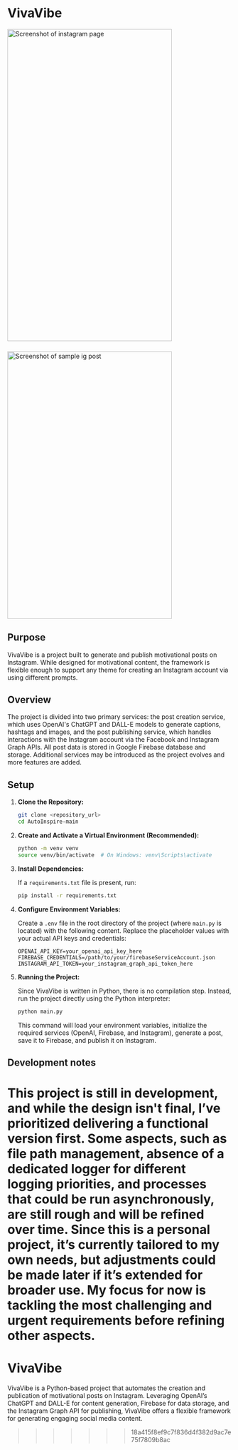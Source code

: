 # VivaVibe   
<img src="https://firebasestorage.googleapis.com/v0/b/instagram-autobot-df35b.appspot.com/o/IMG_B108D631FF82-1.jpeg?alt=media&token=6ea618ae-b89a-4020-9636-8c74c14eed4b" alt="Screenshot of instagram page" width="370" height="700">

###

<img src="https://firebasestorage.googleapis.com/v0/b/instagram-autobot-df35b.appspot.com/o/IMG_F633978156DD-1.jpeg?alt=media&token=d97fc1ef-3562-4236-811b-c84156739314" alt="Screenshot of sample ig post" width="370" height="600">

## Purpose  
VivaVibe is a project built to generate and publish motivational posts on Instagram. While designed for motivational content, the framework is flexible enough to support any theme for creating an Instagram account via using different prompts.

## Overview  
The project is divided into two primary services: the post creation service, which uses OpenAI's ChatGPT and DALL-E models to generate captions, hashtags and images, and the post publishing service, which handles interactions with the Instagram account via the Facebook and Instagram Graph APIs. All post data is stored in Google Firebase database and storage. Additional services may be introduced as the project evolves and more features are added.

## Setup

1. **Clone the Repository:**

   ```bash
   git clone <repository_url>
   cd AutoInspire-main
   ```

2. **Create and Activate a Virtual Environment (Recommended):**

   ```bash
   python -m venv venv
   source venv/bin/activate  # On Windows: venv\Scripts\activate
   ```

3. **Install Dependencies:**

   If a `requirements.txt` file is present, run:

   ```bash
   pip install -r requirements.txt
   ```

4. **Configure Environment Variables:**

   Create a `.env` file in the root directory of the project (where `main.py` is located) with the following content. Replace the placeholder values with your actual API keys and credentials:

   ```dotenv
   OPENAI_API_KEY=your_openai_api_key_here
   FIREBASE_CREDENTIALS=/path/to/your/firebaseServiceAccount.json
   INSTAGRAM_API_TOKEN=your_instagram_graph_api_token_here
   ```

5. **Running the Project:**

   Since VivaVibe is written in Python, there is no compilation step. Instead, run the project directly using the Python interpreter:

   ```bash
   python main.py
   ```

   This command will load your environment variables, initialize the required services (OpenAI, Firebase, and Instagram), generate a post, save it to Firebase, and publish it on Instagram.

## Development notes 
This project is still in development, and while the design isn't final, I’ve prioritized delivering a functional version first. Some aspects, such as file path management, absence of a dedicated logger for different logging priorities, and processes that could be run asynchronously, are still rough and will be refined over time. Since this is a personal project, it’s currently tailored to my own needs, but adjustments could be made later if it’s extended for broader use. My focus for now is tackling the most challenging and urgent requirements before refining other aspects.
=======
# VivaVibe
VivaVibe is a Python-based project that automates the creation and publication of motivational posts on Instagram. Leveraging OpenAI’s ChatGPT and DALL-E for content generation, Firebase for data storage, and the Instagram Graph API for publishing, VivaVibe offers a flexible framework for generating engaging social media content.
>>>>>>> 18a415f8ef9c7f836d4f382d9ac7e75f7809b8ac
